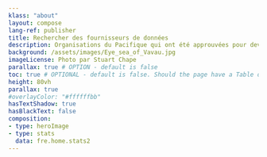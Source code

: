 ```yaml
---
klass: "about"
layout: compose
lang-ref: publisher
title: Rechercher des fournisseurs de données
description: Organisations du Pacifique qui ont été approuvées pour devenir des éditeurs de données
background: /assets/images/Eye_sea_of_Vavau.jpg
imageLicense: Photo par Stuart Chape
parallax: true # OPTION - default is false
toc: true # OPTIONAL - default is false. Should the page have a Table of Contents
height: 80vh
parallax: true
#overlayColor: "#ffffffbb"
hasTextShadow: true
hasBlackText: false
composition:
- type: heroImage
- type: stats
  data: fre.home.stats2
---
```

